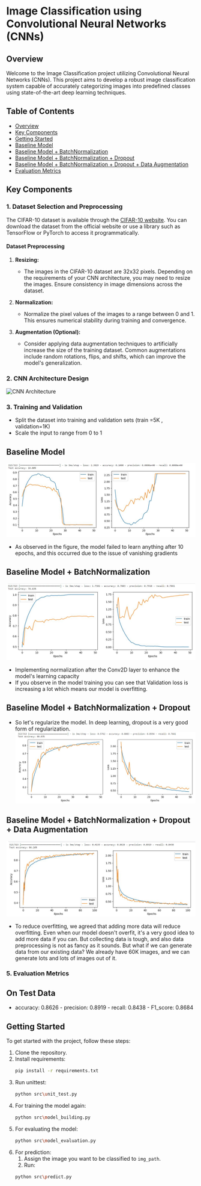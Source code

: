 # Image Classification using Convolutional Neural Networks (CNNs)

## Overview

Welcome to the Image Classification project utilizing Convolutional Neural Networks (CNNs). This project aims to develop a robust image classification system capable of accurately categorizing images into predefined classes using state-of-the-art deep learning techniques.

## Table of Contents

- [Overview](#overview)
- [Key Components](#key-components)
- [Getting Started](#getting-started)
- [Baseline Model](#baseline-model)
- [Baseline Model + BatchNormalization](#baseline-model--batchnormalization)
- [Baseline Model + BatchNormalization + Dropout](#baseline-model--batchnormalization--dropout)
- [Baseline Model + BatchNormalization + Dropout + Data Augmentation](#baseline-model--batchnormalization--dropout--data-augmentation)
- [Evaluation Metrics](#evaluation-metrics)

## Key Components

### 1. Dataset Selection and Preprocessing

The CIFAR-10 dataset is available through the [CIFAR-10 website](https://www.cs.toronto.edu/~kriz/cifar.html). You can download the dataset from the official website or use a library such as TensorFlow or PyTorch to access it programmatically.

#### Dataset Preprocessing

1. **Resizing:**
   - The images in the CIFAR-10 dataset are 32x32 pixels. Depending on the requirements of your CNN architecture, you may need to resize the images. Ensure consistency in image dimensions across the dataset.

2. **Normalization:**
   - Normalize the pixel values of the images to a range between 0 and 1. This ensures numerical stability during training and convergence.

3. **Augmentation (Optional):**
   - Consider applying data augmentation techniques to artificially increase the size of the training dataset. Common augmentations include random rotations, flips, and shifts, which can improve the model's generalization.

### 2. CNN Architecture Design

![CNN Architecture]("reports\figures\model.png")

### 3. Training and Validation

- Split the dataset into training and validation sets (train =5K , validation=1K)
- Scale the input to range from 0 to 1

## Baseline Model

![Baseline Model](reports\\figures\00-vanshing_grad.JPG)

- As observed in the figure, the model failed to learn anything after 10 epochs, and this occurred due to the issue of vanishing gradients

## Baseline Model + BatchNormalization

![Baseline Model + BatchNormalization](reports\figures\01-overfitting.JPG)

- Implementing normalization after the Conv2D layer to enhance the model's learning capacity
- If you observe in the model training you can see that Validation loss is increasing a lot which means our model is overfitting.

## Baseline Model + BatchNormalization + Dropout

- So let's regularize the model. In deep learning, dropout is a very good form of regularization.
![Baseline Model + BatchNormalization + Dropout](reports\figures\03-schedule_dropout.JPG)

## Baseline Model + BatchNormalization + Dropout + Data Augmentation

![Data Augmentation](reports\figures\05-augmented_data_100epochs.JPG)

- To reduce overfitting, we agreed that adding more data will reduce overfitting. Even when our model doesn't overfit, it's a very good idea to add more data if you can. But collecting data is tough, and also data preprocessing is not as fancy as it sounds. But what if we can generate data from our existing data? We already have 60K images, and we can generate lots and lots of images out of it.

### 5. Evaluation Metrics

## On Test Data
- accuracy: 0.8626 - precision: 0.8919 - recall: 0.8438 - F1_score: 0.8684

## Getting Started

To get started with the project, follow these steps:

1. Clone the repository.
2. Install requirements:
    ```bash
    pip install -r requirements.txt
    ```
3. Run unittest:
    ```bash
    python src\unit_test.py
    ```
4. For training the model again:
    ```bash
    python src\model_building.py
    ```
5. For evaluating the model:
    ```bash
    python src\model_evaluation.py
    ```
6. For prediction:
    1. Assign the image you want to be classified to `img_path`.
    2. Run:
    ```bash
    python src\predict.py
    ```
